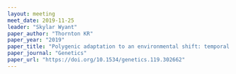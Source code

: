 ```yaml
---
layout: meeting
meet_date: 2019-11-25
leader: "Skylar Wyant"
paper_author: "Thornton KR"
paper_year: "2019"
paper_title: "Polygenic adaptation to an environmental shift: temporal dynamics of variation under Gaussian stabilizing selection and additive effects on a single trait"
paper_journal: "Genetics"
paper_url: "https://doi.org/10.1534/genetics.119.302662"
---
```


